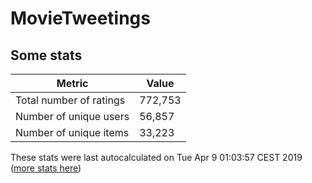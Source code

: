 # MovieTweetings
## Some stats

Metric | Value
--- | ---
Total number of ratings                 | 772,753
Number of unique users                  | 56,857
Number of unique items                  | 33,223
These stats were last autocalculated on Tue Apr 9 01:03:57 CEST 2019  ([more stats here](./stats.md))

